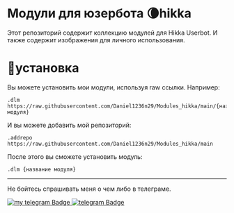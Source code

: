 # Модули для юзербота 🌘hikka
Этот репозиторий содержит коллекцию модулей для Hikka Userbot.
И также содержит изображения для личного использования.
# 💾установка
Вы можете установить мои модули, используя raw ссылки. Например: 
```
.dlm https://raw.githubusercontent.com/Daniel1236n29/Modules_hikka/main/{название модуля}
```
И вы можете добавить мой репозиторий:
```
.addrepo https://raw.githubusercontent.com/Daniel1236n29/Modules_hikka/main
```
После этого вы сможете установить модуль:
```
.dlm {название модуля}
```

___
Не бойтесь спрашивать меня о чем либо в телеграме.
<div id="badges">
  <a href="https://t.me/shrimp_mod">
    <img src="https://img.shields.io/badge/Me-telegram-%2326A5E4?style=flat&logo=Telegram&link=https%3A%2F%2Ft.me%2FDaniel1236n" alt="my telegram Badge"/>
  </a>
<a href="https://t.me/stupid_alien_mods">
    <img src="https://img.shields.io/badge/Channel-telegram-%2326A5E4?style=flat&logo=Telegram" alt="telegram Badge"/>
</a>
</div>
